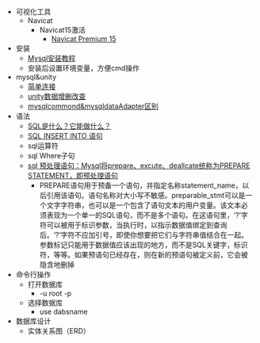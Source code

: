 *   可视化工具
    *   Navicat
        *   Navicat15激活
            *   [Navicat Premium 15 ](https://www.cnblogs.com/no-celery/p/14824579.html)
*   安装
    *   [Mysql安装教程](https://zhuanlan.zhihu.com/p/188416607)
    *   安装后设置环境变量，方便cmd操作
*   mysql&unity
    *   [简单连接](https://zhuanlan.zhihu.com/p/28401873)
    *   [unity数据增删改查](https://blog.csdn.net/qq_14942529/article/details/103891634)
    *   [mysqlcommond&mysqldataAdapter区别](https://blog.csdn.net/qq_39657909/article/details/80615355)
*   语法
    *   [SQL是什么？它能做什么？](http://c.biancheng.net/view/7566.html)
    *   [SQL INSERT INTO 语句 ](https://www.runoob.com/sql/sql-insert.html)
    *   sql运算符
    *   sql Where子句
    *   [sql 预处理语句：Mysql将prepare、excute、deallcate统称为PREPARE STATEMENT，即预处理语句](https://www.cnblogs.com/geaozhang/p/9891338.html)
        *   PREPARE语句用于预备一个语句，并指定名称statement_name，以后引用该语句。语句名称对大小写不敏感。preparable_stmt可以是一个文字字符串，也可以是一个包含了语句文本的用户变量。该文本必须表现为一个单一的SQL语句，而不是多个语句。在这语句里，‘?’字符可以被用于标识参数，当执行时，以指示数据值绑定到查询后。‘?’字符不应加引号，即使你想要把它们与字符串值结合在一起。参数标记只能用于数据值应该出现的地方，而不是SQL关键字，标识符，等等。如果预语句已经存在，则在新的预语句被定义前，它会被隐含地删掉
*   命令行操作
    *   打开数据库
        *   \-u root -p
    *   选择数据库
        *   use dabsname
*   数据库设计
    *   实体关系图（ERD）
